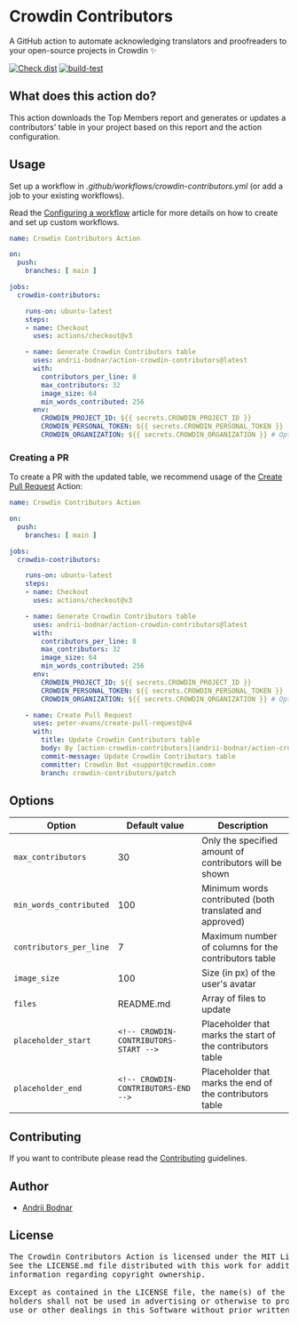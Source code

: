 # Crowdin Contributors

A GitHub action to automate acknowledging translators and proofreaders to your open-source projects in Crowdin ✨

[![Check dist](https://github.com/andrii-bodnar/action-crowdin-contributors/actions/workflows/check-dist.yml/badge.svg)](https://github.com/andrii-bodnar/action-crowdin-contributors/actions/workflows/check-dist.yml)
[![build-test](https://github.com/andrii-bodnar/action-crowdin-contributors/actions/workflows/test.yml/badge.svg)](https://github.com/andrii-bodnar/action-crowdin-contributors/actions/workflows/test.yml)

## What does this action do?

This action downloads the Top Members report and generates or updates a contributors' table in your project based on this report and the action configuration.

## Usage

Set up a workflow in *.github/workflows/crowdin-contributors.yml* (or add a job to your existing workflows).

Read the [Configuring a workflow](https://help.github.com/en/articles/configuring-a-workflow) article for more details on how to create and set up custom workflows.

```yaml
name: Crowdin Contributors Action

on:
  push:
    branches: [ main ]

jobs:
  crowdin-contributors:

    runs-on: ubuntu-latest
    steps:
    - name: Checkout
      uses: actions/checkout@v3

    - name: Generate Crowdin Contributors table
      uses: andrii-bodnar/action-crowdin-contributors@latest
      with:
        contributors_per_line: 8
        max_contributors: 32
        image_size: 64
        min_words_contributed: 256
      env:
        CROWDIN_PROJECT_ID: ${{ secrets.CROWDIN_PROJECT_ID }}
        CROWDIN_PERSONAL_TOKEN: ${{ secrets.CROWDIN_PERSONAL_TOKEN }}
        CROWDIN_ORGANIZATION: ${{ secrets.CROWDIN_ORGANIZATION }} # Optional. Only for Crowdin Enterprise
```

### Creating a PR

To create a PR with the updated table, we recommend usage of the [Create Pull Request](https://github.com/peter-evans/create-pull-request) Action:

```yaml
name: Crowdin Contributors Action

on:
  push:
    branches: [ main ]

jobs:
  crowdin-contributors:

    runs-on: ubuntu-latest
    steps:
    - name: Checkout
      uses: actions/checkout@v3

    - name: Generate Crowdin Contributors table
      uses: andrii-bodnar/action-crowdin-contributors@latest
      with:
        contributors_per_line: 8
        max_contributors: 32
        image_size: 64
        min_words_contributed: 256
      env:
        CROWDIN_PROJECT_ID: ${{ secrets.CROWDIN_PROJECT_ID }}
        CROWDIN_PERSONAL_TOKEN: ${{ secrets.CROWDIN_PERSONAL_TOKEN }}
        CROWDIN_ORGANIZATION: ${{ secrets.CROWDIN_ORGANIZATION }} # Optional. Only for Crowdin Enterprise

    - name: Create Pull Request
      uses: peter-evans/create-pull-request@v4
      with:
        title: Update Crowdin Contributors table
        body: By [action-crowdin-contributors](andrii-bodnar/action-crowdin-contributors) GitHub action
        commit-message: Update Crowdin Contributors table
        committer: Crowdin Bot <support@crowdin.com>
        branch: crowdin-contributors/patch
```

## Options

| Option                  | Default value                         | Description                                                |
|-------------------------|---------------------------------------|------------------------------------------------------------|
| `max_contributors`      | 30                                    | Only the specified amount of contributors will be shown    |
| `min_words_contributed` | 100                                   | Minimum words contributed (both translated and approved)   |
| `contributors_per_line` | 7                                     | Maximum number of columns for the contributors table       |
| `image_size`            | 100                                   | Size (in px) of the user's avatar                          |
| `files`                 | README.md                             | Array of files to update                                   |
| `placeholder_start`     | `<!-- CROWDIN-CONTRIBUTORS-START -->` | Placeholder that marks the start of the contributors table |
| `placeholder_end`       | `<!-- CROWDIN-CONTRIBUTORS-END -->`   | Placeholder that marks the end of the contributors table   |

## Contributing

If you want to contribute please read the [Contributing](/CONTRIBUTING.md) guidelines.

## Author

- [Andrii Bodnar](https://github.com/andrii-bodnar/)

## License

<pre>
The Crowdin Contributors Action is licensed under the MIT License.
See the LICENSE.md file distributed with this work for additional
information regarding copyright ownership.

Except as contained in the LICENSE file, the name(s) of the above copyright
holders shall not be used in advertising or otherwise to promote the sale,
use or other dealings in this Software without prior written authorization.
</pre>
